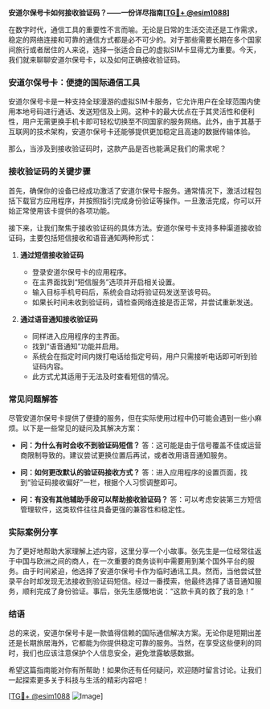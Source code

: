 **安道尔保号卡如何接收验证码？——一份详尽指南[[TG💪+ @esim1088](https://t.me/s/esim1088)]**

在数字时代，通信工具的重要性不言而喻。无论是日常的生活交流还是工作需求，稳定的网络连接和可靠的通信方式都是必不可少的。对于那些需要长期在多个国家间旅行或者居住的人来说，选择一张适合自己的虚拟SIM卡显得尤为重要。今天，我们就来聊聊安道尔保号卡，以及如何正确接收验证码。

### 安道尔保号卡：便捷的国际通信工具

安道尔保号卡是一种支持全球漫游的虚拟SIM卡服务，它允许用户在全球范围内使用本地号码进行通话、发送短信及上网。这种卡的最大优点在于其灵活性和便利性，用户无需更换手机卡即可轻松切换至不同国家的服务网络。此外，由于其基于互联网的技术架构，安道尔保号卡还能够提供更加稳定且高速的数据传输体验。

那么，当涉及到接收验证码时，这款产品是否也能满足我们的需求呢？

### 接收验证码的关键步骤

首先，确保你的设备已经成功激活了安道尔保号卡服务。通常情况下，激活过程包括下载官方应用程序，并按照指引完成身份验证等操作。一旦激活完成，你可以开始正常使用该卡提供的各项功能。

接下来，让我们聚焦于接收验证码的具体方法。安道尔保号卡支持多种渠道接收验证码，主要包括短信接收和语音通知两种形式：

1. **通过短信接收验证码**
   - 登录安道尔保号卡的应用程序。
   - 在主界面找到“短信服务”选项并开启相关设置。
   - 输入目标手机号码后，系统会自动将验证码发送至该号码。
   - 如果长时间未收到验证码，请检查网络连接是否正常，并尝试重新发送。

2. **通过语音通知接收验证码**
   - 同样进入应用程序的主界面。
   - 找到“语音通知”功能并启用。
   - 系统会在指定时间内拨打电话给指定号码，用户只需接听电话即可听到验证码内容。
   - 此方式尤其适用于无法及时查看短信的情况。

### 常见问题解答

尽管安道尔保号卡提供了便捷的服务，但在实际使用过程中仍可能会遇到一些小麻烦。以下是一些常见的疑问及其解决方案：

- **问：为什么有时会收不到验证码短信？**
  答：这可能是由于信号覆盖不佳或运营商限制导致的。建议尝试更换位置后再试，或者改用语音通知服务。

- **问：如何更改默认的验证码接收方式？**
  答：进入应用程序的设置页面，找到“验证码接收偏好”一栏，根据个人习惯调整即可。

- **问：有没有其他辅助手段可以帮助接收验证码？**
  答：可以考虑安装第三方短信管理软件，这类软件往往具备更强的兼容性和稳定性。

### 实际案例分享

为了更好地帮助大家理解上述内容，这里分享一个小故事。张先生是一位经常往返于中国与欧洲之间的商人，在一次重要的商务谈判中需要用到某个国外平台的服务。由于时间紧迫，他选择了安道尔保号卡作为临时通讯工具。然而，当他尝试登录平台时却发现无法接收到验证码短信。经过一番摸索，他最终选择了语音通知服务，顺利完成了身份验证。事后，张先生感慨地说：“这款卡真的救了我的急！”

### 结语

总的来说，安道尔保号卡是一款值得信赖的国际通信解决方案。无论你是短期出差还是长期旅居海外，它都能为你提供稳定可靠的服务。当然，在享受这些便利的同时，我们也应该注意保护个人信息安全，避免泄露敏感数据。

希望这篇指南能对你有所帮助！如果你还有任何疑问，欢迎随时留言讨论。让我们一起探索更多关于科技与生活的精彩内容吧！

[[TG💪+ @esim1088](https://t.me/s/esim1088) ![Image](https://i.postimg.cc/4NQfJmqS/Snipaste-2025-05-13-00-14-12.png)]